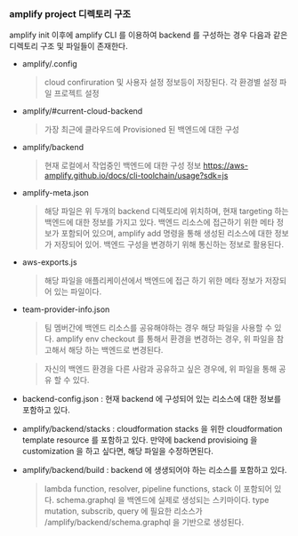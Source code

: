### amplify project 디렉토리 구조

amplify init 이후에 amplify CLI 를 이용하여 backend 를 구성하는 경우 다음과 같은 디렉토리 구조 및 파일들이 존재한다.

- amplify/.config
  > cloud confiruration 및 사용자 설정 정보등이 저장된다.
  > 각 환경별 설정 파일
  > 프로젝트 설정

- amplify/#current-cloud-backend
  > 가장 최근에 클라우드에 Provisioned 된 백엔드에 대한 구성
- amplify/backend
  > 현재 로컬에서 작업중인 백엔드에 대한 구성 정보
  > https://aws-amplify.github.io/docs/cli-toolchain/usage?sdk=js

- amplify-meta.json
  > 해당 파일은 위 두개의 backend 디렉토리에 위치하며, 현재 targeting  하는
  > 백엔드에 대한 정보를 가지고 있다. 백엔드 리소스에 접근하기 위한 메타 정보가 포함되어 있으며,
  > amplify add <category> 명령을 통해 생성된 리소스에 대한 정보가 저장되어 있어. 백엔드 구성을 변경하기 위해 통신하는 정보로 활용된다.

- aws-exports.js
  > 해당 파일을 애플리케이션에서 백엔드에 접근 하기 위한 메타 정보가 저장되어 있는 파일이다. 

- team-provider-info.json
  > 팀 멤버간에 백엔드 리소스를 공유해야하는 경우 해당 파일을 사용할 수 있다.
  > amplify env checkout <environment> 를 통해서 환경을 변경하는 경우,
  > 위 파일을 참고해서 해당 하는 백엔드로 변경된다.

  > 자신의 백엔드 환경을 다른 사람과 공유하고 싶은 경우에, 위 파일을 통해 공유 할 수 있다.
  
- backend-config.json : 현재 backend 에 구성되어 있는 리소스에 대한 정보를 포함하고 있다.

- amplify/backend/stacks : cloudformation stacks 을 위한 cloudformation template resource 를 포함하고 있다. 만약에 backend provisioing 을 customization 을 하고 싶다면, 해당 파일을 수정하면된다.
- amplify/backend/build : backend 에 생생되어야 하는 리소스를 포함하고 있다.
  > lambda function, resolver, pipeline functions, stack 이 포함되어 있다.
  > schema.graphql 을 백엔드에 실제로 생성되는 스키마이다. type mutation, subscrib, query 에 필요한 리소스가 /amplify/backend/schema.graphql 을 기반으로 생성된다.

